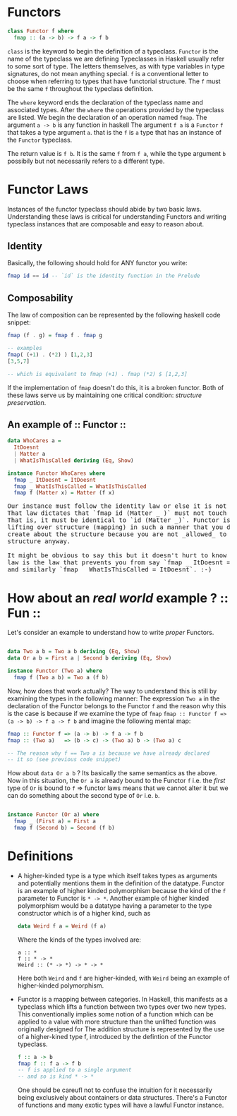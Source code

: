 # Functors

```haskell
class Functor f where
  fmap :: (a -> b) -> f a -> f b
```

`class` is the keyword to begin the definition of a typeclass.
`Functor` is the name of the typeclass we are defining
Typeclasses in Haskell usually refer to some sort of type. The letters
themselves, as with type variables in type signatures, do not mean anything
special. `f` is a conventional letter to choose when referring to types that
have functorial structure. The `f` must be the same `f` throughout the 
typeclass definition.

The `where` keyword ends the declaration of the typeclass name and associated
types. After the `where` the operations provided by the typeclass are listed.
We begin the declaration of an operation named `fmap`.
The argument `a -> b` is any function in haskell
The argument `f a` is a `Functor` `f` that takes a type argument `a`. that is
the `f` is `a` type that has an instance of the `Functor` typeclass.

The return value is `f b`. It is the same `f` from `f a`, while the type argument `b`
possibily but not necessarily refers to a different type.

# Functor Laws

Instances of the functor typeclass should abide by two basic laws.
Understanding these laws is critical for understanding Functors
and writing typeclass instances that are composable and easy to reason about.

## Identity

Basically, the following should hold for ANY functor you write:
```haskell
fmap id == id -- `id` is the identity function in the Prelude
```

## Composability

The law of composition can be represented by the following haskell code snippet:
```haskell
fmap (f . g) = fmap f . fmap g

-- examples
fmap( (+1) . (*2) ) [1,2,3]
[3,5,7]

-- which is equivalent to fmap (+1) . fmap (*2) $ [1,2,3]
```
If the implementation of `fmap` doesn't do this, it is a broken functor.
Both of these laws serve us by maintaining one critical condition: _structure preservation_.

## An example of :: Functor ::

```haskell
data WhoCares a = 
  ItDoesnt
  | Matter a
  | WhatIsThisCalled deriving (Eq, Show)

instance Functor WhoCares where
  fmap _ ItDoesnt = ItDoesnt
  fmap _ WhatIsThisCalled = WhatIsThisCalled
  fmap f (Matter x) = Matter (f x)
```
<pre>
Our instance must follow the identity law or else it is not a valid functor. 
That law dictates that `fmap id (Matter _ )` must not touch `Matter`.
That is, it must be identical to `id (Matter _)`. Functor is a way of
lifting over structure (mapping) in such a manner that you don't have to 
create about the structure because you are not _allowed_ to touch the
structure anyway.

It might be obvious to say this but it doesn't hurt to know that the identity
law is the law that prevents you from say `fmap _ ItDoesnt = WhatIsThisCalled`
and similarly `fmap _ WhatIsThisCalled = ItDoesnt`. :-)
</pre>

# How about an _real world_ example ? :: Fun ::

Let's consider an example to understand how to write _proper_ Functors.
```haskell

data Two a b = Two a b deriving (Eq, Show)
data Or a b = First a | Second b deriving (Eq, Show)

instance Functor (Two a) where
  fmap f (Two a b) = Two a (f b)

```
Now, how does that work actually? The way to understand this is still by
examining the types in the following manner:
The expression `Two a` in the declaration of the Functor belongs to the Functor `f`
and the reason why this is the case is because if we examine the type of `fmap`
`fmap :: Functor f => (a -> b) -> f a -> f b`
and imagine the following mental map:
```haskell
fmap :: Functor f => (a -> b) -> f a -> f b
fmap :: (Two a)   => (b -> c) -> (Two a) b -> (Two a) c

-- The reason why f == Two a is because we have already declared
-- it so (see previous code snippet)
```
How about `data Or a b` ? Its basically the same semantics as the above.
Now in this situation, the `Or a` is already bound to the Functor `f` i.e.
the _first_ type of `Or` is bound to `f` => functor laws means that we cannot
alter it but we can do something about the second type of `Or` i.e. `b`.
```haskell 

instance Functor (Or a) where
  fmap _ (First a) = First a
  fmap f (Second b) = Second (f b)

```

# Definitions

+ A higher-kinded type is a type which itself takes types as arguments
  and potentially mentions them in the definition of the datatype.
  Functor is an example of higher kinded polymorphism because the kind
  of the `f` parameter to Functor is `* -> *`. Another example of higher
  kinded polymorphism would be a datatype having a parameter to the type
  constructor which is of a higher kind, such as 
  ```haskell
  data Weird f a = Weird (f a)
  ```
  Where the kinds of the types involved are:
  ```
  a :: *
  f :: * -> *
  Weird :: (* -> *) -> * -> *
  ```
  Here both `Weird` and `f` are higher-kinded, with 
  `Weird` being an example of higher-kinded polymorphism.


+ Functor is a mapping between categories. In Haskell, this manifests as
  a typeclass which lifts a function between two types over two new types.
  This conventionally implies some notion of a function which can be applied to
  a value with more structure than the unlifted function was originally designed for
  The addition structure is represented by the use of a higher-kined type f, introduced
  by the defintion of the Functor typeclass.
  ```haskell
  f :: a -> b
  fmap f :: f a -> f b
  -- f is applied to a single argument 
  -- and so is kind * -> *
  ```

  One should be careufl not to confuse the intuition for it necessarily
  being exclusively about containers or data structures. There's a Functor 
  of functions and many exotic types will have a lawful Functor instance.

